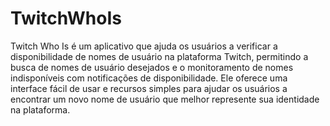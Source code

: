 # TwitchWhoIs

Twitch Who Is é um aplicativo que ajuda os usuários a verificar a disponibilidade de nomes de usuário na plataforma Twitch, permitindo a busca de nomes de usuário desejados e o monitoramento de nomes indisponíveis com notificações de disponibilidade. Ele oferece uma interface fácil de usar e recursos simples para ajudar os usuários a encontrar um novo nome de usuário que melhor represente sua identidade na plataforma.
